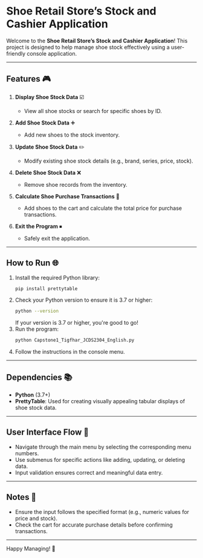 # Shoe Retail Store’s Stock and Cashier Application

Welcome to the **Shoe Retail Store’s Stock and Cashier Application**! This project is designed to help manage shoe stock effectively using a user-friendly console application.

---

## Features 🎮

1. **Display Shoe Stock Data** ☑️
   - View all shoe stocks or search for specific shoes by ID.

2. **Add Shoe Stock Data** ➕
   - Add new shoes to the stock inventory.

3. **Update Shoe Stock Data** ✏️
   - Modify existing shoe stock details (e.g., brand, series, price, stock).

4. **Delete Shoe Stock Data** ❌
   - Remove shoe records from the inventory.

5. **Calculate Shoe Purchase Transactions** 🛒
   - Add shoes to the cart and calculate the total price for purchase transactions.

6. **Exit the Program** ⏹
   - Safely exit the application.

---

## How to Run 🌐

1. Install the required Python library:
   ```bash
   pip install prettytable
   ```
2. Check your Python version to ensure it is 3.7 or higher:
   ```bash
   python --version
   ```
   If your version is 3.7 or higher, you're good to go!
3. Run the program:
   ```bash
   python Capstone1_Tigfhar_JCDS2304_English.py
   ```
4. Follow the instructions in the console menu.

---

## Dependencies 📚

- **Python** (3.7+)
- **PrettyTable**: Used for creating visually appealing tabular displays of shoe stock data.

---

## User Interface Flow 🔄

- Navigate through the main menu by selecting the corresponding menu numbers.
- Use submenus for specific actions like adding, updating, or deleting data.
- Input validation ensures correct and meaningful data entry.

---

## Notes 📝

- Ensure the input follows the specified format (e.g., numeric values for price and stock).
- Check the cart for accurate purchase details before confirming transactions.

---

Happy Managing! 🙌

